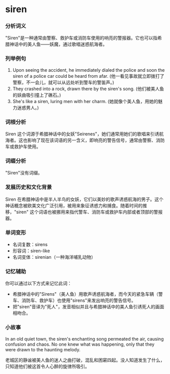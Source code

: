 # siren

### 分析词义

  

"Siren"是一种通常由警察、救护车或消防车使用的响亮的警报器。它也可以指希腊神话中的美人鱼——妖魔，通过歌唱迷惑航海者。

  

### 列举例句

  

1.  Upon seeing the accident, he immediately dialed the police and soon the siren of a police car could be heard from afar. (他一看见事故就立即拨打了警察，不一会儿，就可以从远处听到警车的警笛声。)
2.  They crashed into a rock, drawn there by the siren's song. (他们被美人鱼的妖曲吸引撞上了礁石。)
3.  She's like a siren, luring men with her charm. (她就像个美人鱼，用她的魅力迷惑男人。)

  

### 词根分析

  

Siren 这个词源于希腊神话中的女妖"Seirenes"，她们通常用她们的歌唱来引诱航海者。这也影响了现在该词语的另一含义，即响亮的警告信号，通常由警察、消防车或救护车使用。

  

### 词缀分析

  

"Siren"没有词缀。

  

### 发展历史和文化背景

  

Siren 在希腊神话中是半人半鸟的女妖，它们以美妙的歌声诱惑航海的男子。这个神话概念被欧美文化广泛引用，被用来象征诱惑力和捕食。随着时间的推移，"siren" 这个词语也被挪用来指代警车、消防车或救护车内部或者顶部的警报器。

  

### 单词变形

  

*   名词复数：sirens
*   形容词：siren-like
*   名词变体：sirenian（一种海洋哺乳动物）

  

### 记忆辅助

  

你可以通过以下方式来记忆此词：

  

*   希腊神话中的"Sirens"（美人鱼）用歌声诱惑航海者，而今天的紧急车辆（警车、消防车、救护车）也使用"sirens"来发出响亮的警告信号。
*   把"siren"音译为"死人"，发音相似并且与希腊神话中的美人鱼引诱死人的画面相吻合。

  

### 小故事

  

In an old quiet town, the siren's enchanting song permeated the air, causing confusion and chaos. No one knew what was happening, only that they were drawn to the haunting melody.

  

老城区的静谧被美人鱼的迷人之曲打破，混乱和困窘四起。没人知道发生了什么，只知道他们被这首令人心醉的旋律所吸引。
